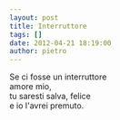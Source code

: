```yaml
---
layout: post
title: Interruttore
tags: []
date: 2012-04-21 18:19:00
author: pietro
---
```

Se ci fosse un interruttore<br/>amore mio,<br/>tu saresti salva, felice<br/>e io l'avrei premuto.
